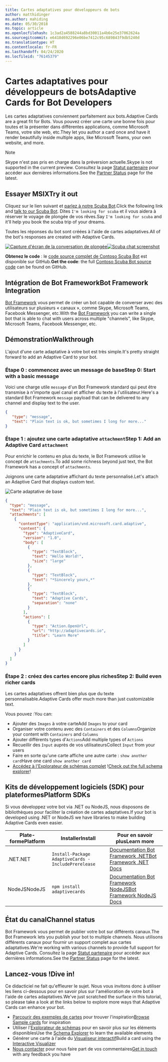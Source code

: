 ```yaml
---
title: Cartes adaptatives pour développeurs de bots
author: matthidinger
ms.author: mahiding
ms.date: 05/30/2018
ms.topic: article
ms.openlocfilehash: 1c3ad2a4588244a8bd30011a4b6e25e37062624a
ms.sourcegitcommit: e6418d692296e06be7412c95c689843f9db5240d
ms.translationtype: HT
ms.contentlocale: fr-FR
ms.lasthandoff: 04/24/2020
ms.locfileid: "76145379"
---
```

# <a name="adaptive-cards-for-bot-developers"></a><span data-ttu-id="68413-102">Cartes adaptatives pour développeurs de bots</span><span class="sxs-lookup"><span data-stu-id="68413-102">Adaptive Cards for Bot Developers</span></span>

<span data-ttu-id="68413-103">Les cartes adaptatives conviennent parfaitement aux bots.</span><span class="sxs-lookup"><span data-stu-id="68413-103">Adaptive Cards are a great fit for Bots.</span></span> <span data-ttu-id="68413-104">Vous pouvez créer une carte une bonne fois pour toutes et la présenter dans différentes applications, comme Microsoft Teams, votre site web, etc.</span><span class="sxs-lookup"><span data-stu-id="68413-104">They let you author a card once and have it render beautifully inside multiple apps, like  Microsoft Teams, your own website, and more.</span></span>

> [!NOTE]
> <span data-ttu-id="68413-105">Skype n'est pas pris en charge dans la préversion actuelle.</span><span class="sxs-lookup"><span data-stu-id="68413-105">Skype is not supported in the current preview.</span></span> <span data-ttu-id="68413-106">Consultez la page [Statut partenaire](../resources/partners.md) pour accéder aux dernières informations.</span><span class="sxs-lookup"><span data-stu-id="68413-106">See the [Partner Status](../resources/partners.md) page for the latest.</span></span>

## <a name="try-it-out"></a><span data-ttu-id="68413-107">Essayer MSIX</span><span class="sxs-lookup"><span data-stu-id="68413-107">Try it out</span></span>

<span data-ttu-id="68413-108">Cliquez sur le lien suivant et [parlez à notre Scuba Bot](http://contososcubademo.azurewebsites.net/).</span><span class="sxs-lookup"><span data-stu-id="68413-108">Click the following link and [talk to our Scuba Bot](http://contososcubademo.azurewebsites.net/).</span></span> <span data-ttu-id="68413-109">Dites `I'm looking for scuba` et il vous aidera à réserver le voyage de plongée de vos rêves.</span><span class="sxs-lookup"><span data-stu-id="68413-109">Say `I'm looking for scuba` and it'll help you book the scuba trip of your dreams.</span></span>  

<span data-ttu-id="68413-110">Toutes les réponses du bot sont créées à l'aide de cartes adaptatives.</span><span class="sxs-lookup"><span data-stu-id="68413-110">All of the bot's responses are created with Adaptive Cards.</span></span>

<span data-ttu-id="68413-111">[![Capture d'écran de la conversation de plongée](media/bots/scuba-chat.png)](http://contososcubademo.azurewebsites.net/)</span><span class="sxs-lookup"><span data-stu-id="68413-111">[![Scuba chat screenshot](media/bots/scuba-chat.png)](http://contososcubademo.azurewebsites.net/)</span></span>

<span data-ttu-id="68413-112">**Obtenez le code** : le [code source complet de Contoso Scuba Bot](https://github.com/matthidinger/ContosoScubaBot
) est disponible sur GitHub.</span><span class="sxs-lookup"><span data-stu-id="68413-112">**Get the code**: the full [Contoso Scuba Bot source code](https://github.com/matthidinger/ContosoScubaBot
) can be found on GitHub.</span></span>


## <a name="bot-framework-integration"></a><span data-ttu-id="68413-113">Intégration de Bot Framework</span><span class="sxs-lookup"><span data-stu-id="68413-113">Bot Framework Integration</span></span>

<span data-ttu-id="68413-114">[Bot Framework](https://dev.botframework.com/) vous permet de créer un bot capable de converser avec des utilisateurs sur plusieurs « canaux », comme Skype, Microsoft Teams, Facebook Messenger, etc.</span><span class="sxs-lookup"><span data-stu-id="68413-114">With the [Bot Framework](https://dev.botframework.com/) you can write a single bot that is able to chat with users across multiple "channels", like Skype, Microsoft Teams, Facebook Messenger, etc.</span></span>

## <a name="walkthrough"></a><span data-ttu-id="68413-115">Démonstration</span><span class="sxs-lookup"><span data-stu-id="68413-115">Walkthrough</span></span>

<span data-ttu-id="68413-116">L'ajout d'une carte adaptative à votre bot est très simple.</span><span class="sxs-lookup"><span data-stu-id="68413-116">It's pretty straight forward to add an Adaptive Card to your bot.</span></span>

### <a name="step-0-start-with-a-basic-message"></a><span data-ttu-id="68413-117">Étape 0 : commencez avec un message de base</span><span class="sxs-lookup"><span data-stu-id="68413-117">Step 0: Start with a basic message</span></span>

<span data-ttu-id="68413-118">Voici une charge utile `message` d'un Bot Framework standard qui peut être transmise à n'importe quel canal et afficher du texte à l'utilisateur.</span><span class="sxs-lookup"><span data-stu-id="68413-118">Here's a standard Bot Framework `message` payload that can be delivered to any channel and display text to the user.</span></span>

```json
{
   "type": "message",
   "text": "Plain text is ok, but sometimes I long for more..."
}
```

### <a name="step-1-add-an-adaptive-card-attachment"></a><span data-ttu-id="68413-119">Étape 1 : ajoutez une carte adaptative `attachment`</span><span class="sxs-lookup"><span data-stu-id="68413-119">Step 1: Add an Adaptive Card `attachment`</span></span>

<span data-ttu-id="68413-120">Pour enrichir le contenu en plus du texte, le Bot Framework utilise le concept de `attachments`.</span><span class="sxs-lookup"><span data-stu-id="68413-120">To add some richness beyond just text, the Bot Framework has a concept of `attachments`.</span></span> 

<span data-ttu-id="68413-121">Joignons une carte adaptative affichant du texte personnalisé.</span><span class="sxs-lookup"><span data-stu-id="68413-121">Let's attach an Adaptive Card that displays custom text.</span></span>

![Carte adaptative de base](media/bots/hello-adaptivecards.png)

```json
{
  "type": "message",
  "text": "Plain text is ok, but sometimes I long for more...",
  "attachments": [
    {
      "contentType": "application/vnd.microsoft.card.adaptive",
      "content": {
        "type": "AdaptiveCard",
        "version": "1.0",
        "body": [
          {
            "type": "TextBlock",
            "text": "Hello World!",
            "size": "large"
          },
          {
            "type": "TextBlock",
            "text": "*Sincerely yours,*"
          },
          {
            "type": "TextBlock",
            "text": "Adaptive Cards",
            "separation": "none"
          }
        ],
        "actions": [
          {
            "type": "Action.OpenUrl",
            "url": "http://adaptivecards.io",
            "title": "Learn More"
          }
        ]
      }
    }
  ]
}
```

### <a name="step-2-build-even-richer-cards"></a><span data-ttu-id="68413-123">Étape 2 : créez des cartes encore plus riches</span><span class="sxs-lookup"><span data-stu-id="68413-123">Step 2: Build even richer cards</span></span> 

<span data-ttu-id="68413-124">Les cartes adaptatives offrent bien plus que du texte personnalisable.</span><span class="sxs-lookup"><span data-stu-id="68413-124">Adaptive Cards offer much more than just customizable text.</span></span> 

<span data-ttu-id="68413-125">Vous pouvez :</span><span class="sxs-lookup"><span data-stu-id="68413-125">You can:</span></span> 

* <span data-ttu-id="68413-126">Ajouter des `Images` à votre carte</span><span class="sxs-lookup"><span data-stu-id="68413-126">Add `Images` to your card</span></span>
* <span data-ttu-id="68413-127">Organiser votre contenu avec des `Containers` et des `Columns`</span><span class="sxs-lookup"><span data-stu-id="68413-127">Organize your content with `Containers` and `Columns`</span></span>
* <span data-ttu-id="68413-128">Ajouter différents types d'`Actions`</span><span class="sxs-lookup"><span data-stu-id="68413-128">Add multiple types of `Actions`</span></span>
* <span data-ttu-id="68413-129">Recueillir des `Input` auprès de vos utilisateurs</span><span class="sxs-lookup"><span data-stu-id="68413-129">Collect `Input` from your users</span></span>
* <span data-ttu-id="68413-130">Faire en sorte qu'une carte affiche une autre carte : `show another card`</span><span class="sxs-lookup"><span data-stu-id="68413-130">Have one card `show another card`</span></span>
* <span data-ttu-id="68413-131">[Accédez à l'Explorateur de schémas complet](http://adaptivecards.io/explorer/) !</span><span class="sxs-lookup"><span data-stu-id="68413-131">[Check out the full schema explorer](http://adaptivecards.io/explorer/)!</span></span> 

## <a name="platform-sdks"></a><span data-ttu-id="68413-132">Kits de développement logiciels (SDK) pour plateformes</span><span class="sxs-lookup"><span data-stu-id="68413-132">Platform SDKs</span></span>

<span data-ttu-id="68413-133">Si vous développez votre bot via .NET ou NodeJS, nous disposons de bibliothèques pour faciliter la création de cartes adaptatives.</span><span class="sxs-lookup"><span data-stu-id="68413-133">If your bot is developed using .NET or NodeJS we have libraries to make building Adaptive Cards even easier.</span></span>

<span data-ttu-id="68413-134">Plate-forme</span><span class="sxs-lookup"><span data-stu-id="68413-134">Platform</span></span>|<span data-ttu-id="68413-135">Installer</span><span class="sxs-lookup"><span data-stu-id="68413-135">Install</span></span>|<span data-ttu-id="68413-136">Pour en savoir plus</span><span class="sxs-lookup"><span data-stu-id="68413-136">Learn more</span></span>
--------|-------|----------
<span data-ttu-id="68413-137">.NET</span><span class="sxs-lookup"><span data-stu-id="68413-137">.NET</span></span> | `Install-Package AdaptiveCards -IncludePrerelease` | [<span data-ttu-id="68413-138">Documentation Bot Framework .NET</span><span class="sxs-lookup"><span data-stu-id="68413-138">Bot Framework .NET Docs</span></span>](https://docs.microsoft.com/bot-framework/dotnet/bot-builder-dotnet-add-rich-card-attachments)
<span data-ttu-id="68413-139">NodeJS</span><span class="sxs-lookup"><span data-stu-id="68413-139">NodeJS</span></span> | `npm install adaptivecards` | [<span data-ttu-id="68413-140">Documentation Bot Framework NodeJS</span><span class="sxs-lookup"><span data-stu-id="68413-140">Bot Framework NodeJS Docs</span></span>](https://docs.microsoft.com/bot-framework/nodejs/bot-builder-nodejs-send-rich-cards)


## <a name="channel-status"></a><span data-ttu-id="68413-141">État du canal</span><span class="sxs-lookup"><span data-stu-id="68413-141">Channel status</span></span>

<span data-ttu-id="68413-142">Bot Framework vous permet de publier votre bot sur différents canaux.</span><span class="sxs-lookup"><span data-stu-id="68413-142">The Bot Framework lets you publish your bot to multiple channels.</span></span> <span data-ttu-id="68413-143">Nous utilisons différents canaux pour fournir un support complet aux cartes adaptatives.</span><span class="sxs-lookup"><span data-stu-id="68413-143">We're working with various channels to provide full support for Adaptive Cards.</span></span> <span data-ttu-id="68413-144">Consultez la page [Statut partenaire](../resources/partners.md) pour accéder aux dernières informations.</span><span class="sxs-lookup"><span data-stu-id="68413-144">See the [Partner Status](../resources/partners.md) page for the latest.</span></span>


## <a name="dive-in"></a><span data-ttu-id="68413-145">Lancez-vous !</span><span class="sxs-lookup"><span data-stu-id="68413-145">Dive in!</span></span>

<span data-ttu-id="68413-146">Ce didacticiel ne fait qu'effleurer le sujet. Nous vous invitons donc à utiliser les liens ci-dessous pour en savoir plus sur l'amélioration de votre bot à l'aide de cartes adaptatives.</span><span class="sxs-lookup"><span data-stu-id="68413-146">We've just scratched the surface in this tutorial, so please take a look at the links below to explore more ways that Adaptive Cards can enhance your bot.</span></span>

* <span data-ttu-id="68413-147">[Parcourir des exemples de cartes](http://adaptivecards.io/samples/) pour trouver l'inspiration</span><span class="sxs-lookup"><span data-stu-id="68413-147">[Browse Sample cards](http://adaptivecards.io/samples/) for inspiration</span></span>
* <span data-ttu-id="68413-148">Utiliser l'[Explorateur de schémas](http://adaptivecards.io/explorer) pour en savoir plus sur les éléments disponibles</span><span class="sxs-lookup"><span data-stu-id="68413-148">Use the [Schema Explorer](http://adaptivecards.io/explorer) to learn the available elements</span></span>
* <span data-ttu-id="68413-149">Générer une carte à l'aide du [Visualiseur interactif](http://adaptivecards.io/visualizer/index.html?hostApp=Skype)</span><span class="sxs-lookup"><span data-stu-id="68413-149">Build a card using the [Interactive Visualizer](http://adaptivecards.io/visualizer/index.html?hostApp=Skype)</span></span>
* <span data-ttu-id="68413-150">[Nous contacter](http://adaptivecards.io/connect) pour nous faire part de vos commentaires</span><span class="sxs-lookup"><span data-stu-id="68413-150">[Get in touch](http://adaptivecards.io/connect) with any feedback you have</span></span>
